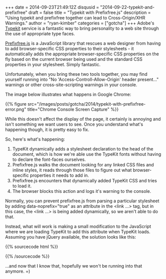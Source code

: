 +++
date = 2014-09-23T21:49:12Z
disqusid = "2014-09-22-typekit-and-prefixfree"
draft = false
title = "Typekit with Prefixfree.js"
description = "Using typekit and prefixfree together can lead to Cross-Origin/XHR Warnings."
author = "ryan-kimber"
categories = ["gotcha"]
+++
Adobe's [Typekit](https://typekit.com) service is a fantastic way to bring personality to a web site through the use of appropriate type faces.

[Prefixfree.js](http://leaverou.github.io/prefixfree/) is a JavaScript library that rescues a web designer from having to add browser-specific CSS properties to their stylesheets - it automatically adds the appropriate browser-specific CSS properties on the fly based on the current browser being used and the standard CSS properties in your stylesheet. Simply fantastic.

Unfortunately, when you bring these two tools together, you may find yourself running into "No 'Access-Controll-Allow-Origin' header present..." warnings or other cross-site-scripting warnings in your console.

The image below illustrates what happens in Google Chrome:

{{% figure src="/images/posts/gotcha/2014/typekit-with-prefixfree-error.png" title="Chrome Console Screen Capture" %}}

While this doesn't affect the display of the page, it certainly is annoying and isn't something we want users to see. Once you understand what's happening though, it is pretty easy to fix.

So, here's what's happening:

 1. TypeKit dynamically adds a stylesheet declaration to the head of the document, which is how we're able use the TypeKit fonts without having to declare the font-faces ourselves.
 2. Prefixfree.js walks the document looking for any linked CSS files and inline styles, it reads through those files to figure out what browser-specific properties it needs to add in.
 3. Prefixfree.js encounters that dynamically added TypeKit CSS and tries to load it.
 4. The browser blocks this action and logs it's warning to the console.
    
Normally, you can prevent prefixfree.js from parsing a particular stylesheet by adding data-noprefix="true" as an attribute in the &lt;link ...&gt; tag, but in this case, the &lt;link ...&gt; is being added dynamically, so we aren't able to do that.
 
Instead, what will work is making a small modification to the JavaScript where we are loading TypeKit to add this attribute when TypeKit loads. Assuming you have jQuery available, the solution looks like this:

{{% sourcecode html %}}
<script>
(function(d) {
    var config = {
                kitId: 'irq3kqa',
                scriptTimeout: 3000
            },
            h=d.documentElement,t=setTimeout(function(){h.className=h.className.replace(/\bwf-loading\b/g,"")+" wf-inactive";},config.scriptTimeout),tk=d.createElement("script"),f=false,s=d.getElementsByTagName("script")[0],a;h.className+=" wf-loading";tk.src='//use.typekit.net/'+config.kitId+'.js';tk.async=true;tk.onload=tk.onreadystatechange=function(){a=this.readyState;if(f||a&&a!="complete"&&a!="loaded")return;f=true;clearTimeout(t);
        try{
            Typekit.load(config);
            //Fix to prevent CORS error/collision with prefixfree.js
            jQuery('head').find('link[rel=stylesheet]:last').attr('data-noprefix', true);
        }
        catch(e){}};s.parentNode.insertBefore(tk,s)
})(document);
</script>
{{% /sourcecode %}}

...and now that I know that, hopefully we won't be running into that anymore. =)
